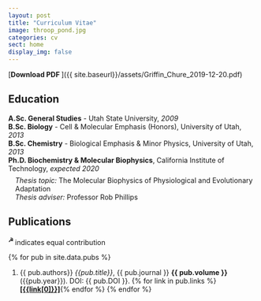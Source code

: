 ```yaml
---
layout: post
title: "Curriculum Vitae"
image: throop_pond.jpg
categories: cv
sect: home
display_img: false
---
```



[**Download PDF  <i class="far fa-file-pdf"></i>**]({{ site.baseurl}}/assets/Griffin_Chure_2019-12-20.pdf)

## Education

**A.Sc. General Studies** -  Utah State University, *2009*<br/>
**B.Sc. Biology** - Cell & Molecular Emphasis (Honors), University of Utah, *2013*<br/>
**B.Sc. Chemistry** - Biological Emphasis & Minor Physics, University of Utah, *2013*<br/>
**Ph.D. Biochemistry & Molecular Biophysics**, California Institute of Technology, *expected 2020* 
<div style="padding-left: 1em; margin-top:-0.5em;">
<i>Thesis topic:</i> The Molecular Biophysics of Physiological and Evolutionary Adaptation <br/>
<i>Thesis adviser:</i> Professor Rob Phillips
</div>


## Publications
<sup>**☭** </sup> indicates equal contribution


{% for pub in site.data.pubs %}
1. {{ pub.authors}} *{{pub.title}}*, {{ pub.journal }} **{{ pub.volume }}** ({{pub.year}}). DOI: {{ pub.DOI }}. {% for link in pub.links %}   [**\[{{link[0]}}\]**]({{link[1]}}){% endfor %}
{% endfor %}
